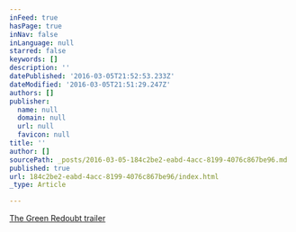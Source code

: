 ```yaml
---
inFeed: true
hasPage: true
inNav: false
inLanguage: null
starred: false
keywords: []
description: ''
datePublished: '2016-03-05T21:52:53.233Z'
dateModified: '2016-03-05T21:51:29.247Z'
authors: []
publisher:
  name: null
  domain: null
  url: null
  favicon: null
title: ''
author: []
sourcePath: _posts/2016-03-05-184c2be2-eabd-4acc-8199-4076c867be96.md
published: true
url: 184c2be2-eabd-4acc-8199-4076c867be96/index.html
_type: Article

---
```

[The Green Redoubt trailer][0]

[0]: null